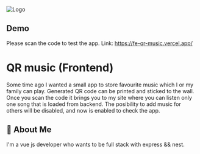 
![Logo](https://i.ibb.co/5rgkrCG/qr.png)


## Demo

Please scan the code to test the app. Link: https://fe-qr-music.vercel.app/


# QR music (Frontend)

Some time ago I wanted a small app to store favourite music which I or my family
can play. Generated QR code can be printed and sticked to the wall. Once you scan the code
it brings you to my site where you can listen only one song that is loaded from backend.
The posibility to add music for others will be disabled, and now is enabled to check the app.


## 🚀 About Me
I'm a vue js developer who wants to be full stack with express && nest.

